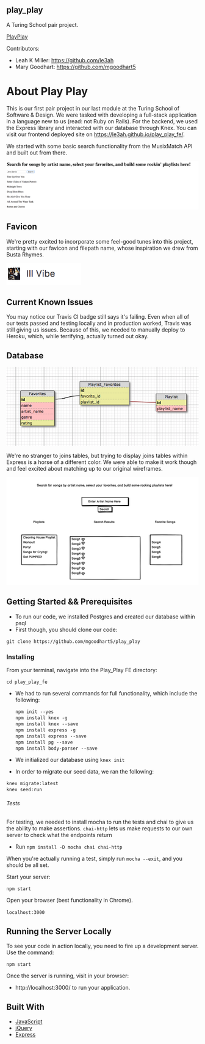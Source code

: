 ## play_play

A Turing School pair project.

[PlayPlay](https://protected-fortress-76604.herokuapp.com)

Contributors:
* Leah K Miller: https://github.com/le3ah
* Mary Goodhart: https://github.com/mgoodhart5


# About Play Play

This is our first pair project in our last module at the Turing School of Software & Design.  We were tasked with developing a full-stack application in a language new to us (read: not Ruby on Rails).  For the backend, we used the Express library and interacted with our database through Knex.  You can visit our frontend deployed site on https://le3ah.github.io/play_play_fe/.

We started with some basic search functionality from the MusixMatch API and built out from there.

![homepage](/.readme/early.png)

## Favicon
We're pretty excited to incorporate some feel-good tunes into this project, starting with our favicon and filepath name, whose inspiration we drew from Busta Rhymes.

![favicon](/.readme/favicon.png)

## Current Known Issues

You may notice our Travis CI badge still says it's failing.  Even when all of our tests passed and testing locally and in production worked, Travis was still giving us issues.  Because of this, we needed to manually deploy to Heroku, which, while terrifying, actually turned out okay.


## Database

![schema](/.readme/schema.png)

We're no stranger to joins tables, but trying to display joins tables within Express is a horse of a different color.  We were able to make it work though and feel excited about matching up to our original wireframes.

![wireframe](/.readme/wireframe.png)


## Getting Started && Prerequisites

* To run our code, we installed Postgres and created our database within psql
* First though, you should clone our code:
```
git clone https://github.com/mgoodhart5/play_play
```

### Installing

From your terminal, navigate into the Play_Play FE directory:

```
cd play_play_fe
```

* We had to run several commands for full functionality, which include the following:
  ```
  npm init --yes
  npm install knex -g
  npm install knex --save
  npm install express -g
  npm install express --save
  npm install pg --save
  npm install body-parser --save
  ```
* We initialized our database using `knex init`

* In order to migrate our seed data, we ran the following:
```
knex migrate:latest
knex seed:run
```

###### Tests
For testing, we needed to install mocha to run the tests and chai to give us the ability to make assertions.  `chai-http` lets us make requests to our own server to check what the endpoints return

* Run `npm install -D mocha chai chai-http`

When you're actually running a test, simply run `mocha --exit`, and you should be all set.


Start your server:

```
npm start
```

Open your browser (best functionality in Chrome).

`localhost:3000`

## Running the Server Locally

To see your code in action locally, you need to fire up a development server. Use the command:

```
npm start
```

Once the server is running, visit in your browser:

* http://localhost:3000/ to run your application.


## Built With

* [JavaScript](https://www.javascript.com/)
* [jQuery](https://jquery.com/)
* [Express](https://expressjs.com/)
